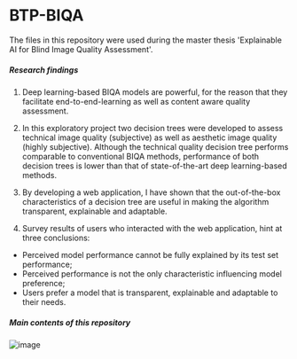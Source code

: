 # BTP-BIQA

The files in this repository were used during the master thesis 'Explainable AI for Blind Image Quality Assessment'. 

##### Research findings

1.	Deep learning-based BIQA models are powerful, for the reason that they facilitate end-to-end-learning as well as content aware quality assessment. 

2.	In this exploratory project two decision trees were developed to assess technical image quality (subjective) as well as aesthetic image quality (highly subjective). Although the technical quality decision tree performs comparable to conventional BIQA methods, performance of both decision trees is lower than that of state-of-the-art deep learning-based methods. 

3.	By developing a web application, I have shown that the out-of-the-box characteristics of a decision tree are useful in making the algorithm transparent, explainable and adaptable.

4.	Survey results of users who interacted with the web application, hint at three conclusions:
*	Perceived model performance cannot be fully explained by its test set performance; 
*	Perceived performance is not the only characteristic influencing model preference;
*	Users prefer a model that is transparent, explainable and adaptable to their needs.

##### Main contents of this repository 

![image](https://github.com/teunisvdh/BTP-BIQA/deploy/static/logo.svg)
